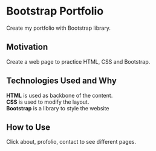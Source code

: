# Bootstrap Portfolio
Create my portfolio with Bootstrap library.

## Motivation
Create a web page to practice HTML, CSS and Bootstrap.

## Technologies Used and Why
**HTML** is used as backbone of the content.  
**CSS** is used to modify the layout.  
**Bootstrap** is a library to style the website

## How to Use
Click about, profolio, contact to see different pages.
